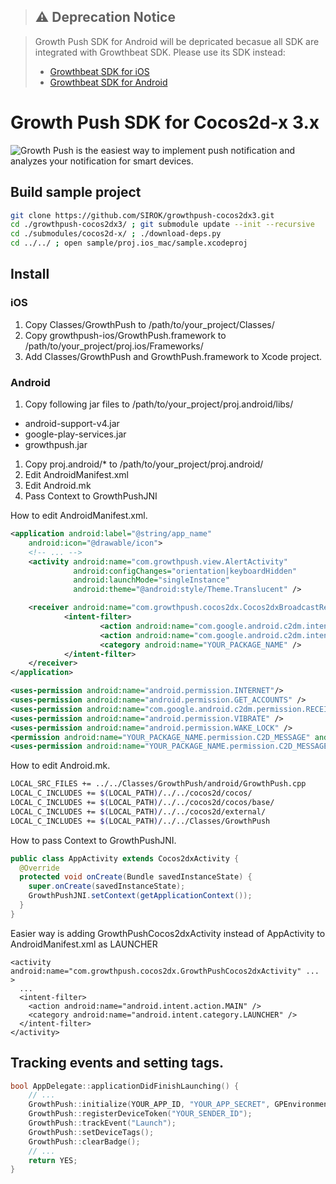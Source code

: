 > ## :warning: Deprecation Notice

> Growth Push SDK for Android will be depricated becasue all SDK are integrated with Growthbeat SDK. Please use its SDK instead:
> * [Growthbeat SDK for iOS](https://github.com/SIROK/growthbeat-ios/)
> * [Growthbeat SDK for Android](https://github.com/SIROK/growthbeat-android/)

Growth Push SDK for Cocos2d-x 3.x
===================

![Growth Push](https://growthpush.com/) is the easiest way to implement push notification and analyzes your notification for smart devices.

## Build sample project

```bash
git clone https://github.com/SIROK/growthpush-cocos2dx3.git
cd ./growthpush-cocos2dx3/ ; git submodule update --init --recursive
cd ./submodules/cocos2d-x/ ; ./download-deps.py
cd ../../ ; open sample/proj.ios_mac/sample.xcodeproj
```

## Install

### iOS

1. Copy Classes/GrowthPush to /path/to/your_project/Classes/
1. Copy growthpush-ios/GrowthPush.framework to /path/to/your_project/proj.ios/Frameworks/
1. Add Classes/GrowthPush and GrowthPush.framework to Xcode project.

### Android

1. Copy following jar files to /path/to/your_project/proj.android/libs/
  - android-support-v4.jar
  - google-play-services.jar
  - growthpush.jar
1. Copy proj.android/* to /path/to/your_project/proj.android/
1. Edit AndroidManifest.xml
1. Edit Android.mk
1. Pass Context to GrowthPushJNI

How to edit AndroidManifest.xml.

```xml
<application android:label="@string/app_name"
    android:icon="@drawable/icon">
    <!-- ... -->
    <activity android:name="com.growthpush.view.AlertActivity"
              android:configChanges="orientation|keyboardHidden"
              android:launchMode="singleInstance"
              android:theme="@android:style/Theme.Translucent" />

    <receiver android:name="com.growthpush.cocos2dx.Cocos2dxBroadcastReceiver" android:permission="com.google.android.c2dm.permission.SEND" >
            <intent-filter>
                    <action android:name="com.google.android.c2dm.intent.RECEIVE" />
                    <action android:name="com.google.android.c2dm.intent.REGISTRATION" />
                    <category android:name="YOUR_PACKAGE_NAME" />
            </intent-filter>
    </receiver>
</application>

<uses-permission android:name="android.permission.INTERNET"/>
<uses-permission android:name="android.permission.GET_ACCOUNTS" />
<uses-permission android:name="com.google.android.c2dm.permission.RECEIVE" />
<uses-permission android:name="android.permission.VIBRATE" />
<uses-permission android:name="android.permission.WAKE_LOCK" />
<permission android:name="YOUR_PACKAGE_NAME.permission.C2D_MESSAGE" android:protectionLevel="signature" />
<uses-permission android:name="YOUR_PACKAGE_NAME.permission.C2D_MESSAGE" />
```

How to edit Android.mk.

```bash
LOCAL_SRC_FILES += ../../Classes/GrowthPush/android/GrowthPush.cpp
LOCAL_C_INCLUDES += $(LOCAL_PATH)/../../cocos2d/cocos/
LOCAL_C_INCLUDES += $(LOCAL_PATH)/../../cocos2d/cocos/base/
LOCAL_C_INCLUDES += $(LOCAL_PATH)/../../cocos2d/external/
LOCAL_C_INCLUDES += $(LOCAL_PATH)/../../Classes/GrowthPush
```

How to pass Context to GrowthPushJNI.

```java
public class AppActivity extends Cocos2dxActivity {
  @Override
  protected void onCreate(Bundle savedInstanceState) {
    super.onCreate(savedInstanceState);
    GrowthPushJNI.setContext(getApplicationContext());
  }
}
```

Easier way is adding GrowthPushCocos2dxActivity instead of AppActivity to AndroidManifest.xml as LAUNCHER

```
<activity android:name="com.growthpush.cocos2dx.GrowthPushCocos2dxActivity" ... >
  ...
  <intent-filter>
    <action android:name="android.intent.action.MAIN" />
    <category android:name="android.intent.category.LAUNCHER" />
  </intent-filter>
</activity>
```

## Tracking events and setting tags.


```cpp
bool AppDelegate::applicationDidFinishLaunching() {
    // ...
    GrowthPush::initialize(YOUR_APP_ID, "YOUR_APP_SECRET", GPEnvironmentDevelopment, true);
    GrowthPush::registerDeviceToken("YOUR_SENDER_ID");
    GrowthPush::trackEvent("Launch");
    GrowthPush::setDeviceTags();
    GrowthPush::clearBadge();
    // ...
    return YES;
}
```
